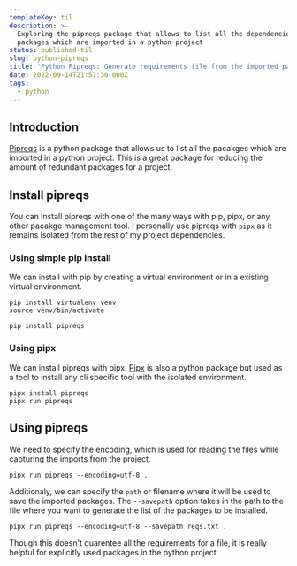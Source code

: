 ```yaml
---
templateKey: til
description: >-
  Exploring the pipreqs package that allows to list all the dependencies or
  packages which are imported in a python project
status: published-til
slug: python-pipreqs
title: 'Python Pipreqs: Generate requirements file from the imported packages'
date: 2022-09-14T21:57:30.000Z
tags:
  - python
---
```


## Introduction

[Pipreqs](https://pypi.org/project/pipreqs/) is a python package that allows us to list all the pacakges which are imported in a python project. This is a great package for reducing the amount of redundant packages for a project.

## Install pipreqs

You can install pipreqs with one of the many ways with pip, pipx, or any other pacakge management tool. I personally use pipreqs with `pipx` as it remains isolated from the rest of my project dependencies.

### Using simple pip install

We can install with pip by creating a virtual environment or in a existing virtual environment.

```
pip install virtualenv venv
source venv/bin/activate

pip install pipreqs
```

### Using pipx

We can install pipreqs with pipx. [Pipx](https://pypi.org/project/pipx/) is also a python package but used as a tool to install any cli specific tool with the isolated environment.

```
pipx install pipreqs
pipx run pipreqs
```

## Using pipreqs

We need to specify the encoding, which is used for reading the files while capturing the imports from the project.

```
pipx run pipreqs --encoding=utf-8 .
```

Additionaly, we can specify the `path` or filename where it will be used to save the imported packages. The `--savepath` option takes in the path to the file where you want to generate the list of the packages to be installed.

```
pipx run pipreqs --encoding=utf-8 --savepath reqs.txt . 
```

Though this doesn't guarentee all the requirements for a file, it is really helpful for explicitly used packages in the python project.
